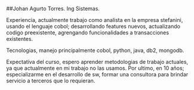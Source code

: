 
##Johan Agurto Torres. Ing Sistemas.

Experiencia, actualmente trabajo como analista en la empresa stefanini, usando el lenguaje cobol; desarrollando features nuevos, actualizando codigo preexistente, agrengando funcionalidades a transacciones existentes. 

Tecnologias, manejo principalmente cobol, python, java, db2, mongodb.

Expectativa del curso, espero aprender metodologias de trabajo actuales, ya que actualmente en mi trabajo no las usamos.
Por ultimo, en 10 años; especializarme en el desarrollo de sw, formar una consultora para brindar servicio a terceros que lo requieran.
